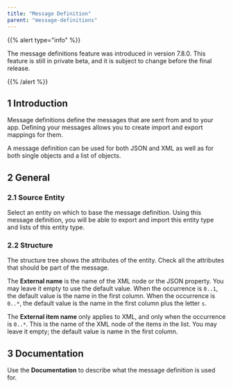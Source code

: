 ```yaml
---
title: "Message Definition"
parent: "message-definitions"
---
```


{{% alert type="info" %}}

The message definitions feature was introduced in version 7.8.0. This feature is still in private beta, and it is subject to change before the final release.

{{% /alert %}}

## 1 Introduction

Message definitions define the messages that are sent from and to your app. Defining your messages allows you to create import and export mappings for them.

A message definition can be used for both JSON and XML as well as for both single objects and a list of objects.

## 2 General

### 2.1 Source Entity

Select an entity on which to base the message definition. Using this message definition, you will be able to export and import this entity type and lists of this entity type.

### 2.2 Structure

The structure tree shows the attributes of the entity. Check all the attributes that should be part of the message.

The **External name** is the name of the XML node or the JSON property. You may leave it empty to use the default value. When the occurrence is `0..1`, the default value is the name in the first column. When the occurrence is `0..*`, the default value is the name in the first column plus the letter `s`. 

The **External item name** only applies to XML, and only when the occurrence is `0..*`. This is the name of the XML node of the items in the list. You may leave it empty; the default value is name in the first column.

## 3 Documentation

Use the **Documentation** to describe what the message definition is used for.
